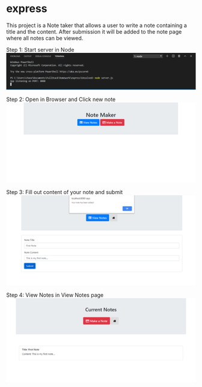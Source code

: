 # express
This project is a Note taker that allows a user to write a note containing a title and the content. After submission it will be added to the note page where all notes can be viewed.

Step 1: Start server in Node
![See html file for result](Capture.PNG)

Step 2: Open in Browser and Click new note
![See html file for result](Capture2.PNG)

Step 3: Fill out content of your note and submit
![See html file for result](Capture3.PNG)

Step 4: View Notes in View Notes page
![See html file for result](Capture4.PNG)

